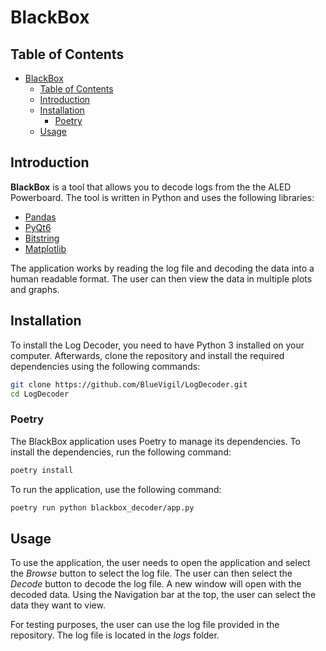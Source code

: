 # BlackBox 

<!-- ! Add a badge for the workflow -->
<!-- ![workflow](https://github.com/BlueVigil/LogDecoder/actions/workflows/python-app.yml/badge.svg) -->

## Table of Contents
- [BlackBox](#blackbox)
  - [Table of Contents](#table-of-contents)
  - [Introduction](#introduction)
  - [Installation](#installation)
    - [Poetry](#poetry)
  - [Usage](#usage)

## Introduction

**BlackBox** is a tool that allows you to decode logs from the the ALED Powerboard. The tool is written in Python and uses the following libraries:
- [Pandas](https://pandas.pydata.org/)
- [PyQt6](https://www.riverbankcomputing.com/software/pyqt/intro)
- [Bitstring](https://pypi.org/project/bitstring/)
- [Matplotlib](https://matplotlib.org/)

The application works by reading the log file and decoding the data into a human readable format. The user can then view the data in multiple plots and graphs.

## Installation

To install the Log Decoder, you need to have Python 3 installed on your computer. Afterwards, clone the repository and install the required dependencies using the following commands:

```bash
git clone https://github.com/BlueVigil/LogDecoder.git
cd LogDecoder
```

### Poetry

The BlackBox application uses Poetry to manage its dependencies. To install the dependencies, run the following command:

```bash
poetry install
```

To run the application, use the following command:

```bash
poetry run python blackbox_decoder/app.py
```

## Usage

To use the application, the user needs to open the application and select the *Browse* button to select the log file. The user can then select the *Decode* button to decode the log file. A new window will open with the decoded data. Using the Navigation bar at the top, the user can select the data they want to view.

For testing purposes, the user can use the log file provided in the repository. The log file is located in the *logs* folder.
